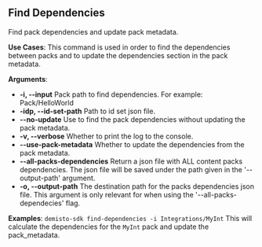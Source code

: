 ## Find Dependencies

Find pack dependencies and update pack metadata.

**Use Cases**:
This command is used in order to find the dependencies between packs and to update the dependencies section in the pack metadata.

**Arguments**:
* **-i, --input**
  Pack path to find dependencies. For example: Pack/HelloWorld
* **-idp, --id-set-path**
  Path to id set json file.
* **--no-update**
  Use to find the pack dependencies without updating the pack metadata.
* **-v, --verbose**
  Whether to print the log to the console.
* **--use-pack-metadata**
  Whether to update the dependencies from the pack metadata.
* **--all-packs-dependencies**
  Return a json file with ALL content packs dependencies. The json file will be saved under the path given in the '--output-path' argument.
* **-o, --output-path**
  The destination path for the packs dependencies json file. This argument is only relevant for when using the '--all-packs-dependecies' flag.

**Examples**:
`demisto-sdk find-dependencies -i Integrations/MyInt`
This will calculate the dependencies for the `MyInt` pack and update the pack_metadata.
